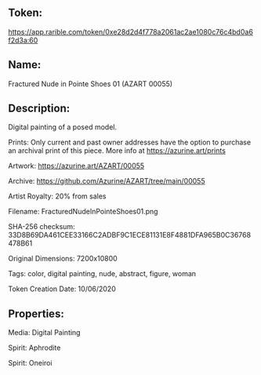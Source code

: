 ## Token:

https://app.rarible.com/token/0xe28d2d4f778a2061ac2ae1080c76c4bd0a6f2d3a:60

## Name:

Fractured Nude in Pointe Shoes 01 (AZART 00055)

## Description: 

Digital painting of a posed model.

Prints: Only current and past owner addresses have the option to purchase an archival print of this piece. More info at https://azurine.art/prints

Artwork: https://azurine.art/AZART/00055

Archive: https://github.com/Azurine/AZART/tree/main/00055

Artist Royalty: 20% from sales

Filename: FracturedNudeInPointeShoes01.png

SHA-256 checksum: 33D8B69DA461CEE33166C2ADBF9C1ECE81131E8F4881DFA965B0C36768478B61

Original Dimensions: 7200x10800

Tags: color, digital painting, nude, abstract, figure, woman 

Token Creation Date: 10/06/2020

## Properties:

Media: Digital Painting

Spirit: Aphrodite

Spirit: Oneiroi